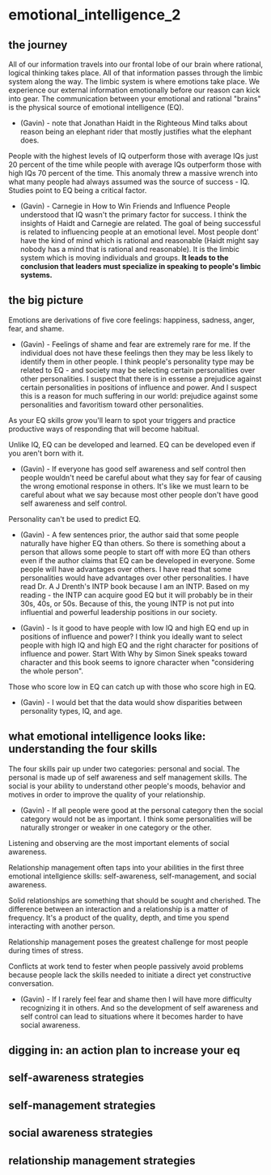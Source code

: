# emotional_intelligence_2

## the journey

All of our information travels into our frontal lobe of our brain where rational, logical thinking takes place.  All of that information passes through the limbic system along the way.  The limbic system is where emotions take place.  We experience our external information emotionally before our reason can kick into gear.  The communication between your emotional and rational "brains" is the physical source of emotional intelligence (EQ).

- (Gavin) - note that Jonathan Haidt in the Righteous Mind talks about reason being an elephant rider that mostly justifies what the elephant does.

People with the highest levels of IQ outperform those with average IQs just 20 percent of the time while people with average IQs outperform those with high IQs 70 percent of the time.  This anomaly threw a massive wrench into what many people had always assumed was the source of success - IQ.  Studies point to EQ being a critical factor.

- (Gavin) - Carnegie in How to Win Friends and Influence People understood that IQ wasn't the primary factor for success.  I think the insights of Haidt and Carnegie are related.  The goal of being successful is related to influencing people at an emotional level.  Most people dont' have the kind of mind which is rational and reasonable (Haidt might say nobody has a mind that is rational and reasonable).  It is the limbic system which is moving individuals and groups.  **It leads to the conclusion that leaders must specialize in speaking to people's limbic systems.**

## the big picture

Emotions are derivations of five core feelings: happiness, sadness, anger, fear, and shame.

- (Gavin) - Feelings of shame and fear are extremely rare for me.  If the individual does not have these feelings then they may be less likely to identify them in other people.  I think people's personality type may be related to EQ - and society may be selecting certain personalities over other personalities.  I suspect that there is in essense a prejudice against certain personalities in positions of influence and power.  And I suspect this is a reason for much suffering in our world: prejudice against some personalities and favoritism toward other personalities.

As your EQ skills grow you'll learn to spot your triggers and practice productive ways of responding that will become habitual.

Unlike IQ, EQ can be developed and learned.  EQ can be developed even if you aren't born with it.

- (Gavin) - If everyone has good self awareness and self control then people wouldn't need be careful about what they say for fear of causing the wrong emotional response in others.  It's like we must learn to be careful about what we say because most other people don't have good self awareness and self control.

Personality can't be used to predict EQ.

- (Gavin) - A few sentences prior, the author said that some people naturally have higher EQ than others.  So there is something about a person that allows some people to start off with more EQ than others even if the author claims that EQ can be developed in everyone.  Some people will have advantages over others.  I have read that some personalities would have advantages over other personalities.  I have read Dr. A J Drenth's INTP book because I am an INTP.  Based on my reading - the INTP can acquire good EQ but it will probably be in their 30s, 40s, or 50s.  Because of this, the young INTP is not put into influential and powerful leadership positions in our society.

- (Gavin) - Is it good to have people with low IQ and high EQ end up in positions of influence and power?  I think you ideally want to select people with high IQ and high EQ and the right character for positions of influence and power.  Start With Why by Simon Sinek speaks toward character and this book seems to ignore character when "considering the whole person".

Those who score low in EQ can catch up with those who score high in EQ.

- (Gavin) - I would bet that the data would show disparities between personality types, IQ, and age.

## what emotional intelligence looks like: understanding the four skills

The four skills pair up under two categories: personal and social.  The personal is made up of self awareness and self management skills.  The social is your ability to understand other people's moods, behavior and motives in order to improve the quality of your relationship.

- (Gavin) - If all people were good at the personal category then the social category would not be as important.  I think some personalities will be naturally stronger or weaker in one category or the other.

Listening and observing are the most important elements of social awareness.

Relationship management often taps into your abilities in the first three emotional intellgience skills: self-awareness, self-management, and social awareness.

Solid relationships are something that should be sought and cherished.  The difference between an interaction and a relationship is a matter of frequency.  It's a product of the quality, depth, and time you spend interacting with another person.

Relationship management poses the greatest challenge for most people during times of stress.

Conflicts at work tend to fester when people passively avoid problems because people lack the skills needed to initiate a direct yet constructive conversation.

- (Gavin) - If I rarely feel fear and shame then I will have more difficulty recognizing it in others.  And so the development of self awareness and self control can lead to situations where it becomes harder to have social awareness.

## digging in: an action plan to increase your eq

## self-awareness strategies

## self-management strategies

## social awareness strategies

## relationship management strategies
